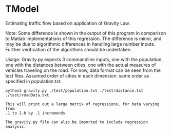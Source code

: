 # TModel
Estimating traffic flow based on application of Gravity Law.

Note: Some difference is shown in the output of this program in comparison 
	to Matlab implementations of this regression. The difference is 
	minor, and may be due to algorithmic differences in handling
	large number inputs. Further verification of the algorithms 
	should be undertaken. 

Usage:
	Gravity.py expects 3 commandline inputs, one with the population, 
	one with the distances between cities, one with the actual measures
	of vehicles traveling on the road. For now, data format can be seen
	from the test files. Assumed order of cities in each dimension:
	same order as specified in population.txt. 

	python3 gravity.py ./test/population.txt ./test/distance.txt ./test/roadData.txt

	This will print out a large matrix of regressions, for beta varying from 
	.1 to 2.0 by .1 incremends
	
	The gravity.py file can also be imported to include regression analysis.

